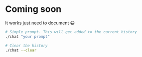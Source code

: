 # Coming soon

It works just need to document 😀

```bash
# Simple prompt. This will get added to the current history
./chat "your prompt"

# Clear the history
./chat --clear
```